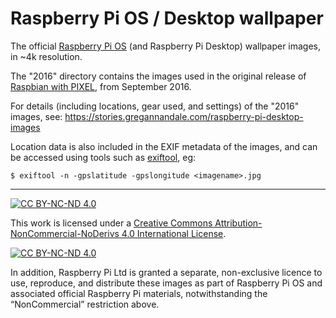 # Raspberry Pi OS / Desktop wallpaper

The official [Raspberry Pi OS](https://www.raspberrypi.com/software/operating-systems/) (and Raspberry Pi Desktop) wallpaper images, in ~4k resolution.

The "2016" directory contains the images used in the original release of [Raspbian with PIXEL](https://www.raspberrypi.com/news/introducing-pixel/), from September 2016.

For details (including locations, gear used, and settings) of the "2016" images, see: https://stories.gregannandale.com/raspberry-pi-desktop-images

Location data is also included in the EXIF metadata of the images, and can be accessed using tools such as [exiftool](https://exiftool.org/), eg:

```
$ exiftool -n -gpslatitude -gpslongitude <imagename>.jpg
```

***

[![CC BY-NC-ND 4.0][cc-by-nc-nd-shield]][cc-by-nc-nd]

This work is licensed under a
[Creative Commons Attribution-NonCommercial-NoDerivs 4.0 International License][cc-by-nc-nd].

[![CC BY-NC-ND 4.0][cc-by-nc-nd-image]][cc-by-nc-nd]

[cc-by-nc-nd]: http://creativecommons.org/licenses/by-nc-nd/4.0/
[cc-by-nc-nd-image]: https://licensebuttons.net/l/by-nc-nd/4.0/88x31.png
[cc-by-nc-nd-shield]: https://img.shields.io/badge/License-CC%20BY--NC--ND%204.0-lightgrey.svg

In addition, Raspberry Pi Ltd is granted a separate, non-exclusive licence to use, reproduce, and distribute these images as part of Raspberry Pi OS and associated official Raspberry Pi materials, notwithstanding the “NonCommercial” restriction above.
